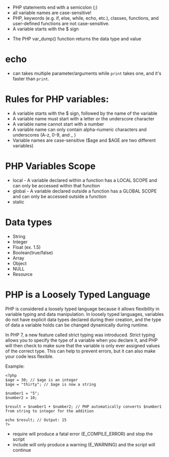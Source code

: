 - PHP statements end with a semicolon (;)
- all variable names are case-sensitive!
- PHP, keywords (e.g. if, else, while, echo, etc.), classes, functions, and user-defined functions are not case-sensitive.
- A variable starts with the $ sign

* The PHP var_dump() function returns the data type and value

# echo

- can takes multiple parameter/arguments while `print` takes one, and it's faster than `print`.

# Rules for PHP variables:

- A variable starts with the $ sign, followed by the name of the variable
- A variable name must start with a letter or the underscore character
- A variable name cannot start with a number
- A variable name can only contain alpha-numeric characters and underscores (A-z, 0-9, and \_ )
- Variable names are case-sensitive ($age and $AGE are two different variables)

# PHP Variables Scope

- local - A variable declared within a function has a LOCAL SCOPE and can only be accessed within that function
- global - A variable declared outside a function has a GLOBAL SCOPE and can only be accessed outside a function
- static

# Data types

- String
- Integer
- Float (ex. 1.5)
- Boolean(true/false)
- Array
- Object
- NULL
- Resource

# PHP is a Loosely Typed Language

PHP is considered a loosely typed language because it allows flexibility in variable typing and data manipulation. In loosely typed languages, variables do not have explicit data types declared during their creation, and the type of data a variable holds can be changed dynamically during runtime.

In PHP 7, a new feature called strict typing was introduced. Strict typing allows you to specify the type of a variable when you declare it, and PHP will then check to make sure that the variable is only ever assigned values of the correct type. This can help to prevent errors, but it can also make your code less flexible.

Example:

```
<?php
$age = 30; // $age is an integer
$age = "thirty"; // $age is now a string

$number1 = "5";
$number2 = 10;

$result = $number1 + $number2; // PHP automatically converts $number1 from string to integer for the addition

echo $result; // Output: 15
?>
```


* require will produce a fatal error (E_COMPILE_ERROR) and stop the script
* include will only produce a warning (E_WARNING) and the script will continue